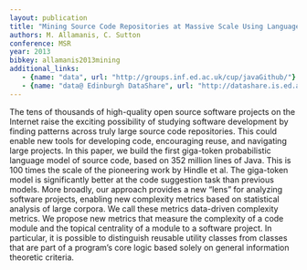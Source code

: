 ```yaml
---
layout: publication
title: "Mining Source Code Repositories at Massive Scale Using Language Modeling "
authors: M. Allamanis, C. Sutton
conference: MSR
year: 2013
bibkey: allamanis2013mining
additional_links:
   - {name: "data", url: "http://groups.inf.ed.ac.uk/cup/javaGithub/"}
   - {name: "data@ Edinburgh DataShare", url: "http://datashare.is.ed.ac.uk/handle/10283/2334"}
---
```

The tens of thousands of high-quality open source software projects on the Internet raise the exciting possibility of studying software development by finding patterns across truly large source code repositories. This could enable new tools for developing code, encouraging reuse, and navigating large projects. In this paper, we build the first giga-token probabilistic language model of source code, based on 352 million lines of Java. This is 100 times the scale of the pioneering work by Hindle et al. The giga-token model is significantly better at the code suggestion task than previous models. More broadly, our approach provides a new “lens” for analyzing software projects, enabling new complexity metrics based on statistical analysis of large corpora. We call these metrics data-driven complexity metrics. We propose new metrics that measure the complexity of a code module and the topical centrality of a module to a software project. In particular, it is possible to distinguish reusable utility classes from classes that are part of a program’s core logic based solely on general information theoretic criteria.
